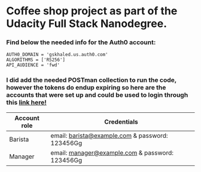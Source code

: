 # Coffee shop project as part of the Udacity Full Stack Nanodegree.

### Find below the needed info for the Auth0 account:
    AUTH0_DOMAIN = 'gskhaled.us.auth0.com'
    ALGORITHMS = ['RS256']
    API_AUDIENCE = 'fwd'

### I did add the needed POSTman collection to run the code, however the tokens do endup expiring so here are the accounts that were set up and could be used to login through this [link here!](https://gskhaled.us.auth0.com/authorize?audience=fwd&response_type=token&client_id=GoloPe06qxx3kdmcS6JFkJm06zU05twm&redirect_uri=http://localhost:5000/)

Account role | Credentials
------------ | -------------
Barista | email: barista@example.com & password: 123456Gg
Manager | email: manager@example.com & password: 123456Gg
